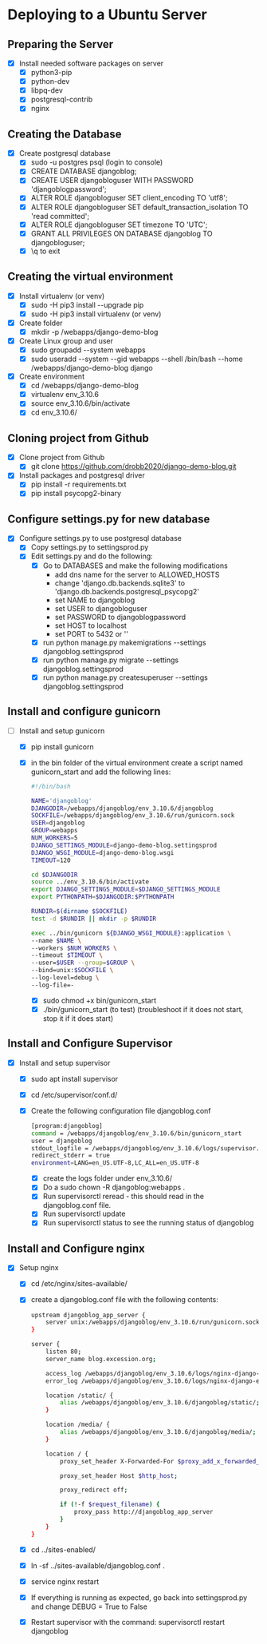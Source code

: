 # Deploying to a Ubuntu Server

## Preparing the Server

* [X] Install needed software packages on server
  * [X] python3-pip
  * [X] python-dev
  * [X] libpq-dev
  * [X] postgresql-contrib
  * [X] nginx

## Creating the Database

* [X] Create postgresql database
  * [X] sudo -u postgres psql (login to console)
  * [X] CREATE DATABASE djangoblog;
  * [X] CREATE USER djangobloguser WITH PASSWORD 'djangoblogpassword';
  * [X] ALTER ROLE djangobloguser SET client_encoding TO 'utf8';
  * [X] ALTER ROLE djangobloguser SET default_transaction_isolation TO 'read committed';
  * [X] ALTER ROLE djangobloguser SET timezone TO 'UTC';
  * [X] GRANT ALL PRIVILEGES ON DATABASE djangoblog TO djangobloguser;
  * [X] \q to exit

## Creating the virtual environment

* [X] Install virtualenv (or venv)
  * [X] sudo -H pip3 install --upgrade pip
  * [X] sudo -H pip3 install virtualenv (or venv)
* [X] Create folder
  * [X] mkdir -p /webapps/django-demo-blog
* [X] Create Linux group and user
  * [X] sudo groupadd --system webapps
  * [X] sudo useradd --system --gid webapps --shell /bin/bash --home /webapps/django-demo-blog django
* [X] Create environment
  * [X] cd /webapps/django-demo-blog
  * [X] virtualenv env_3.10.6
  * [X] source env_3.10.6/bin/activate
  * [X] cd env_3.10.6/

## Cloning project from Github

* [X] Clone project from Github
  * [X] git clone https://github.com/drobb2020/django-demo-blog.git
* [X] Install packages and postgresql driver
  * [X] pip install -r requirements.txt
  * [X] pip install psycopg2-binary

## Configure settings.py for new database

* [X] Configure settings.py to use postgresql database
  * [X] Copy settings.py to settingsprod.py
  * [X] Edit settings.py and do the following:
    * [X] Go to DATABASES and make the following modifications
      * add dns name for the server to ALLOWED_HOSTS
      * change 'django.db.backends.sqlite3' to 'django.db.backends.postgresql_psycopg2'
      * set NAME to djangoblog
      * set USER to djangobloguser
      * set PASSWORD to djangoblogpassword
      * set HOST to localhost
      * set PORT to 5432 or ''
    * [X] run python manage.py makemigrations --settings djangoblog.settingsprod
    * [X] run python manage.py migrate --settings djangoblog.settingsprod
    * [X] run python manage.py createsuperuser --settings djangoblog.settingsprod

## Install and configure gunicorn

* [ ] Install and setup gunicorn
  * [X] pip install gunicorn
  * [X] in the bin folder of the virtual environment create a script named gunicorn_start and add the following lines:

    ``` sh
    #!/bin/bash

    NAME='djangoblog'
    DJANGODIR=/webapps/djangoblog/env_3.10.6/djangoblog
    SOCKFILE=/webapps/djangoblog/env_3.10.6/run/gunicorn.sock
    USER=djangoblog
    GROUP=webapps
    NUM_WORKERS=5
    DJANGO_SETTINGS_MODULE=django-demo-blog.settingsprod
    DJANGO_WSGI_MODULE=django-demo-blog.wsgi
    TIMEOUT=120

    cd $DJANGODIR
    source ../env_3.10.6/bin/activate
    export DJANGO_SETTINGS_MODULE=$DJANGO_SETTINGS_MODULE
    export PYTHONPATH=$DJANGODIR:$PYTHONPATH

    RUNDIR=$(dirname $SOCKFILE)
    test -d $RUNDIR || mkdir -p $RUNDIR

    exec ../bin/gunicorn ${DJANGO_WSGI_MODULE}:application \
    --name $NAME \
    --workers $NUM_WORKERS \
    --timeout $TIMEOUT \
    --user=$USER --group=$GROUP \
    --bind=unix:$SOCKFILE \
    --log-level=debug \
    --log-file=-
    ```

    * [X] sudo chmod +x bin/gunicorn_start
    * [X] ./bin/gunicorn_start (to test) (troubleshoot if it does not start, stop it if it does start)

## Install and Configure Supervisor

* [X] Install and setup supervisor
  * [X] sudo apt install supervisor
  * [X] cd /etc/supervisor/conf.d/
  * [X] Create the following configuration file djangoblog.conf

    ```sh
    [program:djangoblog]
    command = /webapps/djangoblog/env_3.10.6/bin/gunicorn_start
    user = djangoblog
    stdout_logfile = /webapps/djangoblog/env_3.10.6/logs/supervisor.log
    redirect_stderr = true
    environment=LANG=en_US.UTF-8,LC_ALL=en_US.UTF-8
    ```

    * [X] create the logs folder under env_3.10.6/
    * [X] Do a sudo chown -R djangoblog:webapps .
    * [X] Run supervisorctl reread - this should read in the djangoblog.conf file.
    * [X] Run supervisorctl update
    * [X] Run supervisorctl status to see the running status of djangoblog

## Install and Configure nginx

* [X] Setup nginx
  * [X] cd /etc/nginx/sites-available/
  * [X] create a djangoblog.conf file with the following contents:

    ```sh
    upstream djangoblog_app_server {
        server unix:/webapps/djangoblog/env_3.10.6/run/gunicorn.sock fail_timeout=0;
    }

    server {
        listen 80;
        server_name blog.excession.org;

        access_log /webapps/djangoblog/env_3.10.6/logs/nginx-django-access.log;
        error_log /webapps/djangoblog/env_3.10.6/logs/nginx-django-error.log;

        location /static/ {
            alias /webapps/djangoblog/env_3.10.6/djangoblog/static/;
        }

        location /media/ {
            alias /webapps/djangoblog/env_3.10.6/djangoblog/media/;
        }

        location / {
            proxy_set_header X-Forwarded-For $proxy_add_x_forwarded_for;

            proxy_set_header Host $http_host;

            proxy_redirect off;

            if (!-f $request_filename) {
                proxy_pass http://djangoblog_app_server
            }
        }
    }
    ```

  * [X] cd ../sites-enabled/
  * [X] ln -sf ../sites-available/djangoblog.conf .
  * [X] service nginx restart
  * [X] If everything is running as expected, go back into settingsprod.py and change DEBUG = True to False
  * [X] Restart supervisor with the command: supervisorctl restart djangoblog

